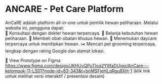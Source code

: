 # ANCARE - Pet Care Platform

AnCaRE adalah platform all-in-one untuk pemilik hewan peliharaan. Melalui website ini, pengguna dapat: <br>
💬 Konsultasi dengan dokter hewan terpercaya.
🛒 Belanja kebutuhan hewan peliharaan.
💊 Membeli obat-obatan khusus hewan.
🏡 Menemukan daycare terpercaya untuk menitipkan hewan.
✂️ Mencari pet grooming terpercaya, lengkap dengan rating Google dan alamat lokasi.

🔗 View Prototype on Figma
https://www.figma.com/design/JKHUvQPuTIoq2Y9faDUjgq/AnCare---kelompok-11-LS01?node-id=83-343&t=bnMSFjeHLqRgu8XH-1
(klik link untuk melihat versi interaktif / presentasi desain)
